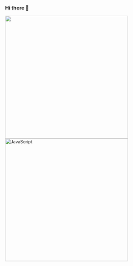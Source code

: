 ###  Hi there 👋
<img width="400" src="https://i.pinimg.com/originals/cd/59/d6/cd59d626dc86397fe45080e6e9c7027d.gif"/>
<img width="400" src="https://itproger.com/paid_courses/img/javascript_anim.gif" alt="JavaScript">
<!--
**AkmaljonYusupov/AkmaljonYusupov** is a ✨ _special_ ✨ repository because its `README.md` (this file) appears on your GitHub profile.

Here are some ideas to get you started:

- 🔭 I’m currently working on ...
- 🌱 I’m currently learning ...
- 👯 I’m looking to collaborate on ...
- 🤔 I’m looking for help with ...
- 💬 Ask me about ...
- 📫 How to reach me: ...
- 😄 Pronouns: ...
- ⚡ Fun fact: ...
-->
